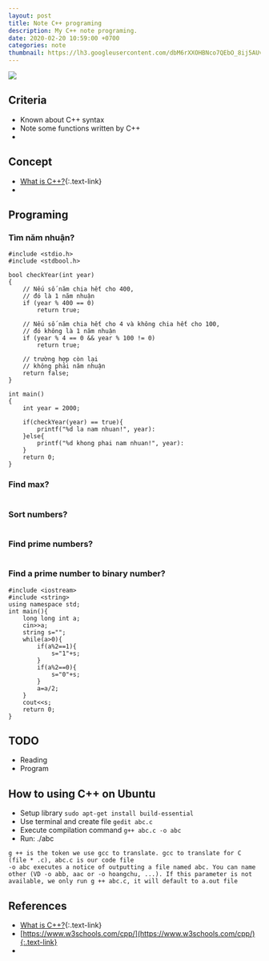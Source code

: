 ```yaml
---
layout: post
title: Note C++ programing
description: My C++ note programing.
date: 2020-02-20 10:59:00 +0700
categories: note
thumbnail: https://lh3.googleusercontent.com/dbM6rXXOHBNco7QEbO_8ij5AUvaZLnG-sJprVmGHkY1EGPNmJnaPo1lIbV2c0NysBP4-x--IDxjfELrm2N7d_swMlb6pSjHKWGxiODsDA4kkJQzt5c1_cl4nPy6GvGkU40cT0iMOm3VkNT1KHJQj5CMokGUm7SKFCx53EqZJ09EcJ6dwWJALO9WstA1uaZtckABScHIdDYJChDtmLmqjhDMUZOgQy1Hub0Nb9ALESMZ628eQkSqXAmBhq0O6TvfEE4i47qHEF-IrTvOSLF904yw6DacBhr0Mng9LFHgm64X2siieVvsmGH3Zt8YdqOa8iDtV8P49BcqNJGeit7Chb-R-8DeeI39NGSxCPkyW_HjztsJRWbGlsTee6r1YMEY-b6sPaUXbOU4P-iVQUaoEvfHTAKYq23MkzVkoLYwXaeNFH4NlYb3Az69CY6Y68Fv36bnXKU98XcwiCx-oOP22OQvTR-8YzXLI57r0edYoFOjPd4Hm1WDmyB0ezYsewdsAKkl3zkuo5QYFX_tbuRQISTfWSOQLIvzNW-L5j6M-n-KcxB_ixePtgy6bVDfcbiRPt29ArqtcK2RIlmcfF4yB23phCTzYWJiThDIwv1IQGxYIbfXDTMg_2iDaVb7Yx89H-a3-0Qfa8GwEIZw8x1ALHeevvUmpJllIhlq_ZP464Ql0_M6d_A3tuFSOLj4L-A2sRiZwIVrgP-QKwQzqn3fWzkiEzRgNrr8Mz2J8Ngc-ESyvjMRn=w800-h450-no
---
```


![](https://lh3.googleusercontent.com/dbM6rXXOHBNco7QEbO_8ij5AUvaZLnG-sJprVmGHkY1EGPNmJnaPo1lIbV2c0NysBP4-x--IDxjfELrm2N7d_swMlb6pSjHKWGxiODsDA4kkJQzt5c1_cl4nPy6GvGkU40cT0iMOm3VkNT1KHJQj5CMokGUm7SKFCx53EqZJ09EcJ6dwWJALO9WstA1uaZtckABScHIdDYJChDtmLmqjhDMUZOgQy1Hub0Nb9ALESMZ628eQkSqXAmBhq0O6TvfEE4i47qHEF-IrTvOSLF904yw6DacBhr0Mng9LFHgm64X2siieVvsmGH3Zt8YdqOa8iDtV8P49BcqNJGeit7Chb-R-8DeeI39NGSxCPkyW_HjztsJRWbGlsTee6r1YMEY-b6sPaUXbOU4P-iVQUaoEvfHTAKYq23MkzVkoLYwXaeNFH4NlYb3Az69CY6Y68Fv36bnXKU98XcwiCx-oOP22OQvTR-8YzXLI57r0edYoFOjPd4Hm1WDmyB0ezYsewdsAKkl3zkuo5QYFX_tbuRQISTfWSOQLIvzNW-L5j6M-n-KcxB_ixePtgy6bVDfcbiRPt29ArqtcK2RIlmcfF4yB23phCTzYWJiThDIwv1IQGxYIbfXDTMg_2iDaVb7Yx89H-a3-0Qfa8GwEIZw8x1ALHeevvUmpJllIhlq_ZP464Ql0_M6d_A3tuFSOLj4L-A2sRiZwIVrgP-QKwQzqn3fWzkiEzRgNrr8Mz2J8Ngc-ESyvjMRn=w800-h450-no)


## Criteria
- Known about C++ syntax
- Note some functions written by C++
- 

## Concept
- [What is C++?](https://vi.wikipedia.org/wiki/C%2B%2B){:.text-link}
- 

## Programing
### Tìm năm nhuận?
```
#include <stdio.h> 
#include <stdbool.h> 

bool checkYear(int year) 
{ 
    // Nếu số năm chia hết cho 400,
    // đó là 1 năm nhuận
    if (year % 400 == 0) 
        return true; 
  
    // Nếu số năm chia hết cho 4 và không chia hết cho 100,
    // đó không là 1 năm nhuận
    if (year % 4 == 0 && year % 100 != 0) 
        return true;
 
    // trường hợp còn lại 
    // không phải năm nhuận
    return false; 
} 

int main() 
{ 
    int year = 2000; 
  
    if(checkYear(year) == true){
        printf("%d la nam nhuan!", year): 
    }else{
        printf("%d khong phai nam nhuan!", year): 
    }
    return 0; 
}
```

### Find max?
```
```

### Sort numbers?
```
```

### Find prime numbers?
```
```

### Find a prime number to binary number?
```
#include <iostream>
#include <string>
using namespace std;
int main(){
    long long int a;
    cin>>a;
    string s="";
    while(a>0){
        if(a%2==1){
            s="1"+s;
        }
        if(a%2==0){
            s="0"+s;
        }
        a=a/2;
    }
    cout<<s;
    return 0;
}
```

## TODO
- Reading
- Program

## How to using C++ on Ubuntu
- Setup library
```sudo apt-get install build-essential```
- Use terminal and create file
```gedit abc.c```
- Execute compilation command
```g++ abc.c -o abc```
- Run: ./abc
```
g ++ is the token we use gcc to translate. gcc to translate for C (file * .c), abc.c is our code file
-o abc executes a notice of outputting a file named abc. You can name other (VD -o abb, aac or -o hoangchu, ...). If this parameter is not available, we only run g ++ abc.c, it will default to a.out file
```
  

## References
- [What is C++?](https://vi.wikipedia.org/wiki/C%2B%2B){:.text-link}
- [https://www.w3schools.com/cpp/](https://www.w3schools.com/cpp/){:.text-link}
- 
